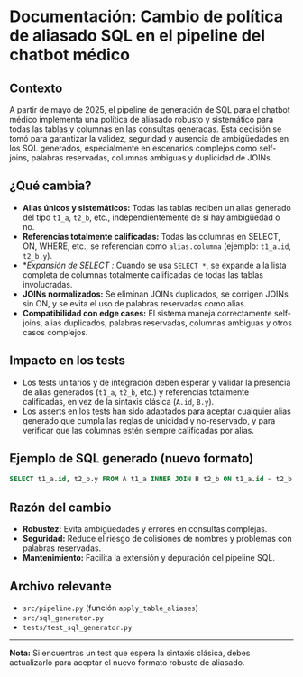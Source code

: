 # Documentación: Cambio de política de aliasado SQL en el pipeline del chatbot médico

## Contexto
A partir de mayo de 2025, el pipeline de generación de SQL para el chatbot médico implementa una política de aliasado robusto y sistemático para todas las tablas y columnas en las consultas generadas. Esta decisión se tomó para garantizar la validez, seguridad y ausencia de ambigüedades en los SQL generados, especialmente en escenarios complejos como self-joins, palabras reservadas, columnas ambiguas y duplicidad de JOINs.

## ¿Qué cambia?
- **Alias únicos y sistemáticos:** Todas las tablas reciben un alias generado del tipo `t1_a`, `t2_b`, etc., independientemente de si hay ambigüedad o no.
- **Referencias totalmente calificadas:** Todas las columnas en SELECT, ON, WHERE, etc., se referencian como `alias.columna` (ejemplo: `t1_a.id`, `t2_b.y`).
- **Expansión de SELECT *:** Cuando se usa `SELECT *`, se expande a la lista completa de columnas totalmente calificadas de todas las tablas involucradas.
- **JOINs normalizados:** Se eliminan JOINs duplicados, se corrigen JOINs sin ON, y se evita el uso de palabras reservadas como alias.
- **Compatibilidad con edge cases:** El sistema maneja correctamente self-joins, alias duplicados, palabras reservadas, columnas ambiguas y otros casos complejos.

## Impacto en los tests
- Los tests unitarios y de integración deben esperar y validar la presencia de alias generados (`t1_a`, `t2_b`, etc.) y referencias totalmente calificadas, en vez de la sintaxis clásica (`A.id`, `B.y`).
- Los asserts en los tests han sido adaptados para aceptar cualquier alias generado que cumpla las reglas de unicidad y no-reservado, y para verificar que las columnas estén siempre calificadas por alias.

## Ejemplo de SQL generado (nuevo formato)
```sql
SELECT t1_a.id, t2_b.y FROM A t1_a INNER JOIN B t2_b ON t1_a.id = t2_b.a_id WHERE t1_a.id = ?
```

## Razón del cambio
- **Robustez:** Evita ambigüedades y errores en consultas complejas.
- **Seguridad:** Reduce el riesgo de colisiones de nombres y problemas con palabras reservadas.
- **Mantenimiento:** Facilita la extensión y depuración del pipeline SQL.

## Archivo relevante
- `src/pipeline.py` (función `apply_table_aliases`)
- `src/sql_generator.py`
- `tests/test_sql_generator.py`

---

**Nota:** Si encuentras un test que espera la sintaxis clásica, debes actualizarlo para aceptar el nuevo formato robusto de aliasado.
